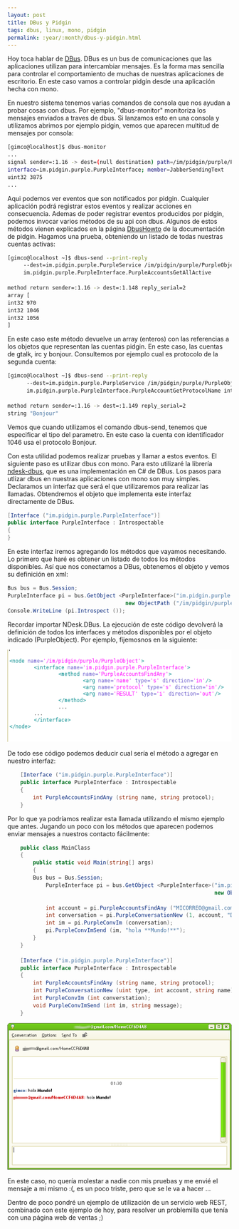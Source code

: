 ```yaml
---
layout: post
title: DBus y Pidgin
tags: dbus, linux, mono, pidgin
permalink: :year/:month/dbus-y-pidgin.html
---
```


Hoy toca hablar de [DBus](http://www.freedesktop.org/wiki/Software/dbus). DBus es un bus de comunicaciones que las aplicaciones utilizan para intercambiar mensajes. Es la forma mas sencilla para controlar el comportamiento de muchas de nuestras aplicaciones de escritorio. En este caso vamos a controlar pidgin desde una aplicación hecha con mono.  

En nuestro sistema tenemos varias comandos de consola que nos ayudan a probar cosas con dbus. Por ejemplo, "dbus-monitor" monitoriza los mensajes enviados a traves de dbus. Si lanzamos esto en una consola y utilizamos abrimos por ejemplo pidgin, vemos que aparecen multitud de mensajes por consola:  

~~~bash
[gimco@localhost]$ dbus-monitor  
...  
signal sender=:1.16 -> dest=(null destination) path=/im/pidgin/purple/PurpleObject;   
interface=im.pidgin.purple.PurpleInterface; member=JabberSendingText  
uint32 3875  
...  
~~~

Aqui podemos ver eventos que son notificados por pidgin. Cualquier aplicación podrá registrar estos eventos y realizar acciones en consecuencia. Ademas de poder registrar eventos producidos por pidgin, podemos invocar varios métodos de su api con dbus. Algunos de estos métodos vienen explicados en la página [DbusHowto](http://developer.pidgin.im/wiki/DbusHowto) de la documentación de pidgin. Hagamos una prueba, obteniendo un listado de todas nuestras cuentas activas:  

~~~bash
[gimco@localhost ~]$ dbus-send --print-reply  
     --dest=im.pidgin.purple.PurpleService /im/pidgin/purple/PurpleObject  
     im.pidgin.purple.PurpleInterface.PurpleAccountsGetAllActive  

method return sender=:1.16 -> dest=:1.148 reply_serial=2  
array [  
int32 970  
int32 1046  
int32 1056  
]  
~~~

En este caso este método devuelve un array (enteros) con las referencias a los objetos que representan las cuentas pidgin. En este caso, las cuentas de gtalk, irc y bonjour. Consultemos por ejemplo cual es protocolo de la segunda cuenta:  

~~~bash
[gimco@localhost ~]$ dbus-send --print-reply  
      --dest=im.pidgin.purple.PurpleService /im/pidgin/purple/PurpleObject  
      im.pidgin.purple.PurpleInterface.PurpleAccountGetProtocolName int32:1046  

method return sender=:1.16 -> dest=:1.149 reply_serial=2  
string "Bonjour"  
~~~

Vemos que cuando utilizamos el comando dbus-send, tenemos que especificar el tipo del parametro. En este caso la cuenta con identificador 1046 usa el protocolo Bonjour.  

Con esta utilidad podemos realizar pruebas y llamar a estos eventos. El siguiente paso es utilizar dbus con mono. Para esto utilizaré la librería [ndesk-dbus](http://www.ndesk.org/DBusSharp), que es una implementación en C# de DBus. Los pasos para utlizar dbus en nuestras aplicaciones con mono son muy simples. Declaramos un interfaz que será el que utilizaremos para realizar las llamadas. Obtendremos el objeto que implementa este interfaz directamente de DBus.  

~~~csharp
[Interface ("im.pidgin.purple.PurpleInterface")]  
public interface PurpleInterface : Introspectable  
{  
}  
~~~

En este interfaz iremos agregando los métodos que vayamos necesitando. Lo primero que haré es obtener un listado de todos los métodos disponibles. Así que nos conectamos a DBus, obtenemos el objeto y vemos su definición en xml:  

~~~csharp
Bus bus = Bus.Session;  
PurpleInterface pi = bus.GetObject <PurpleInterface>("im.pidgin.purple.PurpleService",  
                                     new ObjectPath ("/im/pidgin/purple/PurpleObject"));  
Console.WriteLine (pi.Introspect ());
~~~

Recordar importar NDesk.DBus. La ejecución de este código devolverá la definición de todos los interfaces y métodos disponibles por el objeto indicado (PurpleObject). Por ejemplo, fijemosnos en la siguiente:

![](/assets/ejemplo-dbus-pidgin.png)

De todo ese código podemos deducir cual sería el método a agregar en nuestro interfaz:  

~~~csharp
    [Interface ("im.pidgin.purple.PurpleInterface")]  
    public interface PurpleInterface : Introspectable  
    {  
        int PurpleAccountsFindAny (string name, string protocol);  
    }  
~~~

Por lo que ya podríamos realizar esta llamada utilizando el mismo ejemplo que antes. Jugando un poco con los métodos que aparecen podemos enviar mensajes a nuestros contacto fácilmente:  

~~~csharp
    public class MainClass  
    {  
        public static void Main(string[] args)  
        {  
        Bus bus = Bus.Session;  
            PurpleInterface pi = bus.GetObject <PurpleInterface>("im.pidgin.purple.PurpleService",  
                                                                 new ObjectPath ("/im/pidgin/purple/PurpleObject"));  

            int account = pi.PurpleAccountsFindAny ("MICORREO@gmail.com/Home", "prpl-jabber");  
            int conversation = pi.PurpleConversationNew (1, account, "DESTINATARIO@gmail.com");  
            int im = pi.PurpleConvIm (conversation);  
            pi.PurpleConvImSend (im, "hola **Mundo!**");          
        }  
    }  

    [Interface ("im.pidgin.purple.PurpleInterface")]  
    public interface PurpleInterface : Introspectable  
    {  
        int PurpleAccountsFindAny (string name, string protocol);  
        int PurpleConversationNew (uint type, int account, string name);  
        int PurpleConvIm (int converstation);  
        void PurpleConvImSend (int im, string message);  
    }
~~~

![](/assets/ejemplo-dbus-pidgin-mensaje.png)

En este caso, no quería molestar a nadie con mis pruebas y me envié el mensaje a mi mismo :(, es un poco triste, pero que se le va a hacer ...  

Dentro de poco pondré un ejemplo de utilización de un servicio web REST, combinado con este ejemplo de hoy, para resolver un problemilla que tenía con una página web de ventas ;)
